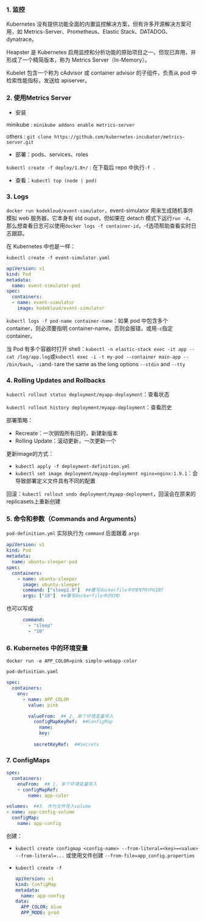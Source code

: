### 1. 监控

Kubernetes 没有提供功能全面的内置监控解决方案，但有许多开源解决方案可用，如 Metrics-Server、Prometheus、Elastic Stack、DATADOG、dynatrace。

Heapster 是 Kubernetes 启用监控和分析功能的原始项目之一，但现已弃用，并形成了一个精简版本，称为 Metrics Server（In-Memory）。

Kubelet 包含一个称为 cAdvisor 或 container advisor 的子组件，负责从 pod 中检索性能指标，发送给 apiserver。

### 2. 使用Metrics Server

- 安装

minikube : `minikube addons enable metrics-server`

others : `git clone https://github.com/kubernetes-incubator/metrics-server.git`

- 部署：pods、services、roles

`kubectl create -f deploy/1.8+/` : 在下载后 repo 中执行`-f .`

- 查看：`kubectl top (node | pod)`

### 3. Logs

`docker run kodekloud/event-simulator`，event-simulator 用来生成随机事件模拟 web 服务器，它本身有 std ouput，但如果在 detach 模式下运行`run -d`，那么想查看日志可以使用`docker logs -f container-id`，-f选项帮助查看实时日志跟踪。

在 Kubernetes 中也是一样：

`kubectl create -f event-simulator.yaml`

```yaml
apiVersion: v1
kind: Pod
metadata:
  name: event-simulator-pod
spec:
  containers:
  - name: event-simulator
    image: kodekloud/event-simulator
```

`kubectl logs -f pod-name container-name`：如果 pod 中包含多个 container，则必须要指明 container-name，否则会报错，或用`-c`指定 container。

当 Pod 有多个容器时打开 shell：`kubectl -n elastic-stack exec -it app -- cat /log/app.log`或`kubectl exec -i -t my-pod --container main-app -- /bin/bash`，`-i`and`-t`are the same as the long options `--stdin` and `--tty`

### 4. Rolling Updates and Rollbacks

`kubectl rollout status deployment/myapp-deployment`：查看状态

`kubectl rollout history deployment/myapp-deployment`：查看历史

部署策略：

- Recreate：一次销毁所有旧的，新建新版本
- Rolling Update：滚动更新，一次更新一个

更新image的方式：

- `kubectl apply -f deployment-definition.yml`
- `kubectl set image deployment/myapp-deployment nginx=nginx:1.9.1`：会导致部署定义文件具有不同的配置

回滚：`kubectl rollout undo deployment/myapp-deployment`，回滚会在原来的replicasets上重新创建

### 5. 命令和参数（Commands and Arguments）

`pod-definition.yml` 实际执行为 `command` 后面跟着 `args`

```yaml
apiVersion: v1
kind: Pod
metadata:
  name: ubuntu-sleeper-pod
spec:
  containers:
    - name: ubuntu-sleeper
      image: ubuntu-sleeper
      command: ["sleep2.0"]  ##覆写dockerfile中的ENTRYPOINT
      args: ["10"]  ##覆写dockerfile中的CMD
```

也可以写成

```yaml
      command:
        - "sleep"
        - "10"
```

### 6. Kubernetes 中的环境变量

`docker run -e APP_COLOR=pink simple-webapp-color`

`pod-definition.yaml`

```yaml
spec:
  containers:
    env:
      - name: APP_COLOR
        value: pink
```

```yaml
        valueFrom:  ## 2. 单个环境变量导入
          configMapKeyRef:  ##ConfigMap
            name:
            key:
          
          secretKeyRef:  ##Secrets
```

### 7. ConfigMaps

```yaml
spec:
  containers:
    envFrom:  ## 1. 多个环境变量导入
    - configMapRef:
        name: app-color
```

```yaml
volumes:  ##3. 作为文件导入volume
- name: app-config-volume
  configMap:
    name: app-config
```

创建：

- `kubectl create configmap <config-name> --from-literal=<key>=<value> --from-literal=...` 或使用文件创建 `--from-file=app_config.properties`

- `kubectl create -f`

  ```yaml
  apiVersion: v1
  kind: ConfigMap
  metadata:
    name: app-config
  data:
    APP_COLOR: blue
    APP_MODE: prod
  ```

  